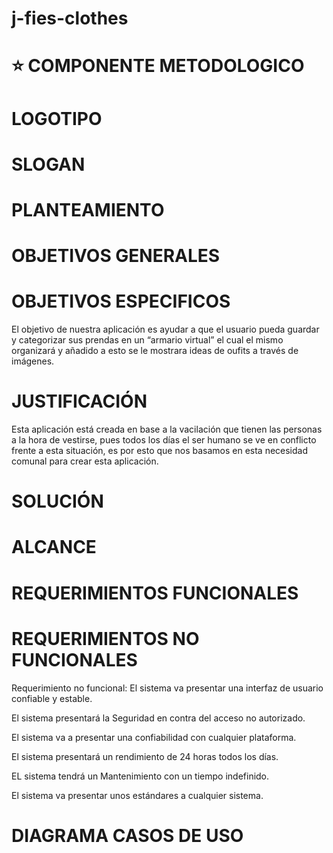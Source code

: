 # j-fies-clothes


# :star:  COMPONENTE METODOLOGICO

# LOGOTIPO
# SLOGAN
# PLANTEAMIENTO
# OBJETIVOS GENERALES
# OBJETIVOS ESPECIFICOS
El objetivo de nuestra aplicación es ayudar a que el usuario pueda guardar y categorizar sus prendas en un “armario virtual” el cual el mismo organizará y añadido a esto se le mostrara ideas de oufits a través de imágenes.
# JUSTIFICACIÓN
Esta aplicación está creada en base a la vacilación que tienen las personas a la hora de vestirse, pues todos los días el ser humano se ve en conflicto frente a esta situación, es por esto que nos basamos en esta necesidad comunal para crear esta aplicación. 
# SOLUCIÓN
# ALCANCE
# REQUERIMIENTOS FUNCIONALES
# REQUERIMIENTOS NO FUNCIONALES
Requerimiento no funcional:
El sistema va presentar una interfaz de usuario confiable y estable.

El sistema presentará la Seguridad en contra del acceso no autorizado.

El sistema va a presentar una confiabilidad con cualquier plataforma. 

El sistema presentará un rendimiento de 24 horas todos los días. 

EL sistema tendrá un Mantenimiento con un tiempo indefinido.

El sistema va presentar unos estándares a cualquier sistema. 
# DIAGRAMA CASOS DE USO


